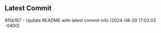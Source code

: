 
## Latest Commit
8f5b187 - Update README with latest commit info (2024-08-29 17:03:02 -0400) <Yunxi-Zhou>
